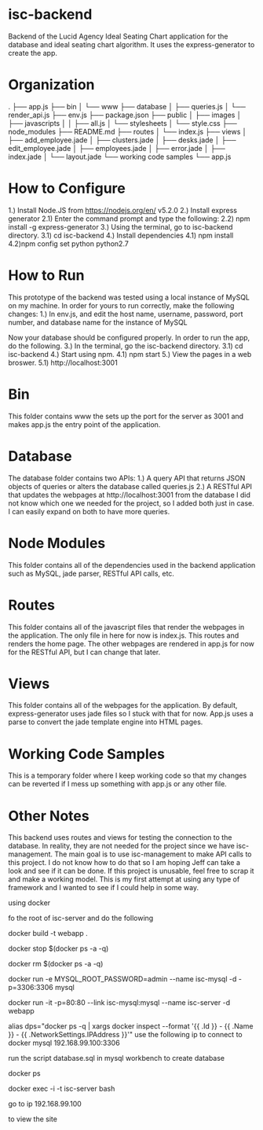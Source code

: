 ﻿# isc-backend
Backend of the Lucid Agency Ideal Seating Chart application for the database and ideal seating chart algorithm. It uses the express-generator to create the app.



# Organization
.
├── app.js
├── bin
│   └── www
├── database
│   ├── queries.js
│   └── render_api.js
├── env.js
├── package.json
├── public
│   ├── images
│   ├── javascripts
│   │   ├── all.js
│   └── stylesheets
│       └── style.css
├── node_modules
├── README.md
├── routes
│   └── index.js
├── views
│   ├── add_employee.jade
│   ├── clusters.jade
│   ├── desks.jade
│   ├── edit_employee.jade
│   ├── employees.jade
│   ├── error.jade
│   ├── index.jade
│   └── layout.jade
└──  working code samples
   └── app.js

# How to Configure
1.) Install Node.JS from https://nodejs.org/en/ v5.2.0
2.) Install express generator
 2.1) Enter the command prompt and type the following:
 2.2) npm install -g express-generator
3.) Using the terminal, go to isc-backend directory.
 3.1) cd isc-backend
4.) Install dependencies
4.1) npm install
4.2)npm config set python python2.7

# How to Run
This prototype of the backend was tested using a local instance of MySQL on my machine. In order for yours to run correctly, make the following changes:
1.) In env.js, and edit the host name, username, password, port number, and database name for the instance of MySQL

Now your database should be configured properly. In order to run the app, do the following.
3.) In the terminal, go the isc-backend directory.
 3.1) cd isc-backend
4.) Start using npm.
 4.1) npm start
5.) View the pages in a web broswer.
 5.1) http://localhost:3001

# Bin
This folder contains www the sets up the port for the server as 3001 and makes app.js the entry point of the application.

# Database
The database folder contains two APIs:
  1.) A query API that returns JSON objects of queries or alters the database called queries.js
  2.) A RESTful API that updates the webpages at http://localhost:3001 from the database
I did not know which one we needed for the project, so I added both just in case. I can easily expand on both to have more queries.

# Node Modules
This folder contains all of the dependencies used in the backend application such as MySQL, jade parser, RESTful API calls, etc.

# Routes
This folder contains all of the javascript files that render the webpages in the application. The only file in here for now is index.js. This routes and renders the home page. The other webpages are rendered in app.js for now for the RESTful API, but I can change that later.

# Views
This folder contains all of the webpages for the application. By default, express-generator uses jade files so I stuck with that for now. App.js uses a parse to convert the jade template engine into HTML pages.

# Working Code Samples
This is a temporary folder where I keep working code so that my changes can be reverted if I mess up something with app.js or any other file.

# Other Notes
This backend uses routes and views for testing the connection to the database. In reality, they are not needed for the project since we have isc-management. The main goal is to use isc-management to make API calls to this project. I do not know how to do that so I am hoping Jeff can take a look and see if it can be done. If this project is unusable, feel free to scrap it and make a working model. This is my first attempt at using any type of framework and I wanted to see if I could help in some way.


using docker

fo the root of isc-server and do the following

docker build -t webapp .

docker stop $(docker ps -a -q)

docker rm $(docker ps -a -q)

docker run -e MYSQL_ROOT_PASSWORD=admin --name isc-mysql -d -p=3306:3306 mysql

docker run -it -p=80:80 --link isc-mysql:mysql --name isc-server -d webapp

alias dps="docker ps -q | xargs docker inspect --format '{{ .Id }} - {{ .Name }} - {{ .NetworkSettings.IPAddress }}'"
use the following ip to connect to docker mysql
192.168.99.100:3306

run the script database.sql in mysql workbench to create database

docker ps

docker exec -i -t isc-server bash

go to ip 192.168.99.100

to view the site 
